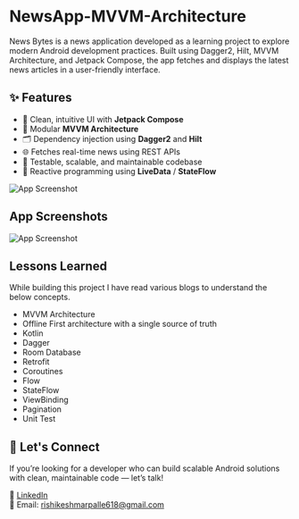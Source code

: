 
# NewsApp-MVVM-Architecture

News Bytes is a news application developed as a learning project to explore modern Android development
practices. Built using Dagger2, Hilt, MVVM Architecture, and Jetpack Compose, the app fetches and
displays the latest news articles in a user-friendly interface.


## ✨ Features

- 🧭 Clean, intuitive UI with **Jetpack Compose**
- 🧱 Modular **MVVM Architecture**
- 🗂 Dependency injection using **Dagger2** and **Hilt**
- 🌐 Fetches real-time news using REST APIs
- 🧪 Testable, scalable, and maintainable codebase
- 🔄 Reactive programming using **LiveData** / **StateFlow**


![App Screenshot](https://i.ibb.co/fV5MmT0g/mvvm-architecture-pattern.png)




## App Screenshots


![App Screenshot](https://i.ibb.co/xKmMvv5N/newsappbanner-2.png)

## Lessons Learned

While building this project I have read various blogs to understand the below concepts.

* MVVM Architecture
* Offline First architecture with a single source of truth
* Kotlin
* Dagger
* Room Database
* Retrofit
* Coroutines
* Flow
* StateFlow
* ViewBinding
* Pagination
* Unit Test

## 🤝 Let's Connect

If you’re looking for a developer who can build scalable Android solutions with clean, maintainable code — let’s talk!

📍 [LinkedIn](https://www.linkedin.com/in/rishi-marpalle/)  
📧 Email: rishikeshmarpalle618@gmail.com


